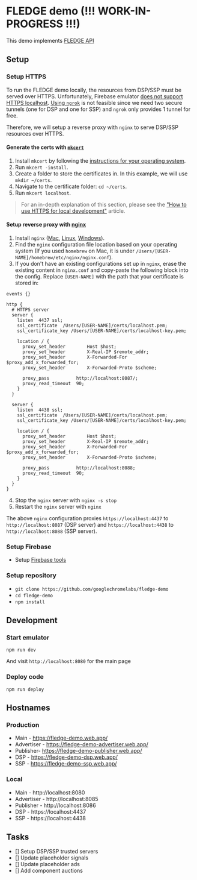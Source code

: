 # FLEDGE demo (!!! WORK-IN-PROGRESS !!!)

This demo implements [FLEDGE API](https://developer.chrome.com/blog/fledge-api/)

## Setup

### Setup HTTPS 

To run the FLEDGE demo locally, the resources from DSP/SSP must be served over HTTPS. Unfortunately, Firebase emulator [does not support HTTPS localhost](https://github.com/firebase/firebase-tools/issues/1908). [Using `ngrok`](https://stackoverflow.com/a/67640790) is not feasible since we need two secure tunnels (one for DSP and one for SSP) and `ngrok` only provides 1 tunnel for free. 

Therefore, we will setup a reverse proxy with `nginx` to serve DSP/SSP resources over HTTPS.

#### Generate the certs with [`mkcert`]()

1. Install `mkcert` by following the [instructions for your operating system](https://github.com/FiloSottile/mkcert#installation).
1. Run `mkcert -install`.
1. Create a folder to store the certificates in. In this example, we will use `mkdir ~/certs`.
1. Navigate to the certificate folder: `cd ~/certs`.
1. Run `mkcert localhost`.

> For an in-depth explanation of this section, please see the ["How to use HTTPS for local development"](https://web.dev/how-to-use-local-https/) article.

#### Setup reverse proxy with [nginx](https://www.nginx.com/)

1. Install `nginx` ([Mac](https://www.google.com/search?q=install+nginx+mac), [Linux](https://www.google.com/search?q=install+nginx+linux), [Windows](https://www.google.com/search?q=install+nginx+windows)).
1. Find the `nginx` configuration file location based on your operating system (If you used `homebrew` on Mac, it is under `/Users/[USER-NAME]/homebrew/etc/nginx/nginx.conf`).
1. If you don't have an existing configurations set up in `nginx`, erase the existing content in `nginx.conf` and copy-paste the following block into the config. Replace `[USER-NAME]` with the path that your certificate is stored in: 
  ```nginx
  events {}

  http {
    # HTTPS server
    server {
      listen  4437 ssl;
      ssl_certificate  /Users/[USER-NAME]/certs/localhost.pem;
      ssl_certificate_key /Users/[USER-NAME]/certs/localhost-key.pem;

      location / {
        proxy_set_header        Host $host;
        proxy_set_header        X-Real-IP $remote_addr;
        proxy_set_header        X-Forwarded-For $proxy_add_x_forwarded_for;
        proxy_set_header        X-Forwarded-Proto $scheme;

        proxy_pass          http://localhost:8087/;
        proxy_read_timeout  90;
      }
    }

    server {
      listen  4438 ssl;
      ssl_certificate  /Users/[USER-NAME]/certs/localhost.pem;
      ssl_certificate_key /Users/[USER-NAME]/certs/localhost-key.pem;

      location / {
        proxy_set_header        Host $host;
        proxy_set_header        X-Real-IP $remote_addr;
        proxy_set_header        X-Forwarded-For $proxy_add_x_forwarded_for;
        proxy_set_header        X-Forwarded-Proto $scheme;

        proxy_pass          http://localhost:8088;
        proxy_read_timeout  90;
      }
    }
  }
  ```
4. Stop the `nginx` server with `nginx -s stop`
5. Restart the `nginx` server with `nginx`

The above `nginx` configuration proxies `https://localhost:4437` to `http://localhost:8087` (DSP server) and `https://localhost:4438` to `http://localhost:8088` (SSP server). 

### Setup Firebase

- Setup [Firebase tools](https://github.com/firebase/firebase-tools)

### Setup repository

- `git clone https://github.com/googlechromelabs/fledge-demo`
- `cd fledge-demo`
- `npm install`

## Development

### Start emulator

```
npm run dev
```

And visit `http://localhost:8080` for the main page

### Deploy code

```
npm run deploy
```

## Hostnames

### Production

- Main - https://fledge-demo.web.app/
- Advertiser - https://fledge-demo-advertiser.web.app/
- Publisher- https://fledge-demo-publisher.web.app/
- DSP - https://fledge-demo-dsp.web.app/
- SSP - https://fledge-demo-ssp.web.app/

### Local

- Main - http://localhost:8080
- Advertiser - http://localhost:8085
- Publisher - http://localhost:8086
- DSP - https://localhost:4437
- SSP - https://localhost:4438

## Tasks

- [] Setup DSP/SSP trusted servers
- [] Update placeholder signals
- [] Update placeholder ads
- [] Add component auctions
